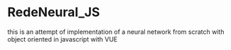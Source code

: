 # RedeNeural_JS
this is an attempt of implementation of a neural network from scratch with object oriented in javascript with VUE
